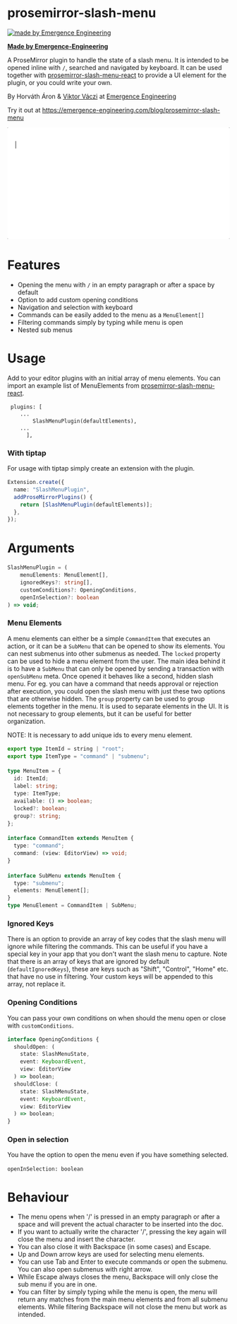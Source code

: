 # prosemirror-slash-menu

[![made by Emergence Engineering](https://emergence-engineering.com/ee-logo.svg)](https://emergence-engineering.com)

[**Made by Emergence-Engineering**](https://emergence-engineering.com/)

A ProseMirror plugin to handle the state of a slash menu. It is intended to be opened inline with `/`, searched and navigated by keyboard.
It can be used together with [prosemirror-slash-menu-react](https://github.com/emergence-engineering/prosemirror-slash-menu-react) to provide a UI element for
the plugin, or you could write your own.

By Horváth Áron & [Viktor Váczi](https://emergence-engineering.com/cv/viktor) at [Emergence Engineering](https://emergence-engineering.com/)

Try it out at <https://emergence-engineering.com/blog/prosemirror-slash-menu>

![alt text](https://github.com/emergence-engineering/prosemirror-slash-menu-react/blob/main/public/prosemirror-slash-menu.gif?raw=true)

# Features

- Opening the menu with `/` in an empty paragraph or after a space by default
- Option to add custom opening conditions
- Navigation and selection with keyboard
- Commands can be easily added to the menu as a `MenuElement[]`
- Filtering commands simply by typing while menu is open
- Nested sub menus

# Usage

Add to your editor plugins with an initial array of menu elements. You can import an example list of MenuElements from [prosemirror-slash-menu-react](https://github.com/emergence-engineering/prosemirror-slash-menu-react).

```
 plugins: [
    ...
        SlashMenuPlugin(defaultElements),
    ...
      ],
```

### With tiptap

For usage with tiptap simply create an extension with the plugin.

```typescript
Extension.create({
  name: "SlashMenuPlugin",
  addProseMirrorPlugins() {
    return [SlashMenuPlugin(defaultElements)];
  },
});
```

# Arguments

```typescript
SlashMenuPlugin = (
    menuElements: MenuElement[],
    ignoredKeys?: string[],
    customConditions?: OpeningConditions,
    openInSelection?: boolean
) => void;
```

### Menu Elements

A menu elements can either be a simple `CommandItem` that executes an action, or it can be a `SubMenu` that can be opened to show its elements.
You can nest submenus into other submenus as needed.
The `locked` property can be used to hide a menu element from the user. The main idea behind it is to have a `SubMenu` that can only be opened by sending a transaction with `openSubMenu` meta.
Once opened it behaves like a second, hidden slash menu. For eg. you can have a command that needs approval or rejection after execution, you could open the slash menu with just these two options that are otherwise hidden.
The `group` property can be used to group elements together in the menu. It is used to separate elements in the UI. It is not necessary to group elements, but it can be useful for better organization.

NOTE: It is necessary to add unique ids to every menu element.

```typescript
export type ItemId = string | "root";
export type ItemType = "command" | "submenu";

type MenuItem = {
  id: ItemId;
  label: string;
  type: ItemType;
  available: () => boolean;
  locked?: boolean;
  group?: string;
};

interface CommandItem extends MenuItem {
  type: "command";
  command: (view: EditorView) => void;
}

interface SubMenu extends MenuItem {
  type: "submenu";
  elements: MenuElement[];
}
type MenuElement = CommandItem | SubMenu;
```

### Ignored Keys

There is an option to provide an array of key codes that the slash menu will ignore while filtering the commands.
This can be useful if you have a special key in your app
that you don't want the slash menu to capture.
Note that there is an array of keys that are ignored by default (`defaultIgnoredKeys`), these are keys such as "Shift", "Control", "Home" etc. that have no use in filtering. Your custom keys will be appended to this array, not replace it.

### Opening Conditions

You can pass your own conditions on when should the menu open or close with `customConditions`.

```typescript
interface OpeningConditions {
  shouldOpen: (
    state: SlashMenuState,
    event: KeyboardEvent,
    view: EditorView
  ) => boolean;
  shouldClose: (
    state: SlashMenuState,
    event: KeyboardEvent,
    view: EditorView
  ) => boolean;
}
```

### Open in selection

You have the option to open the menu even if you have something selected.

`openInSelection: boolean`

# Behaviour

- The menu opens when '/' is pressed in an empty paragraph or after a space and will prevent the actual character to be inserted into the doc.
- If you want to actually write the character '/', pressing the key again will close the menu and insert the character.
- You can also close it with Backspace (in some cases) and Escape.
- Up and Down arrow keys are used for selecting menu elements.
- You can use Tab and Enter to execute commands or open the submenu. You can also open submenus with right arrow.
- While Escape always closes the menu, Backspace will only close the sub menu if you are in one.
- You can filter by simply typing while the menu is open, the menu will return any matches from the main menu elements and from all submenu elements. While filtering Backspace will not close the menu but work as intended.
